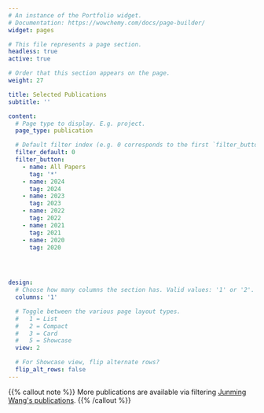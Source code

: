 ```yaml
---
# An instance of the Portfolio widget.
# Documentation: https://wowchemy.com/docs/page-builder/
widget: pages

# This file represents a page section.
headless: true
active: true

# Order that this section appears on the page.
weight: 27

title: Selected Publications
subtitle: ''

content:
  # Page type to display. E.g. project.
  page_type: publication

  # Default filter index (e.g. 0 corresponds to the first `filter_button` instance below).
  filter_default: 0
  filter_button:
    - name: All Papers
      tag: '*'
    - name: 2024
      tag: 2024
    - name: 2023
      tag: 2023
    - name: 2022
      tag: 2022
    - name: 2021
      tag: 2021
    - name: 2020
      tag: 2020

    


design:
  # Choose how many columns the section has. Valid values: '1' or '2'.
  columns: '1'

  # Toggle between the various page layout types.
  #   1 = List
  #   2 = Compact
  #   3 = Card
  #   5 = Showcase
  view: 2

  # For Showcase view, flip alternate rows?
  flip_alt_rows: false
---
```


{{% callout note %}}
More publications are available via filtering [Junming Wang's publications](./publication/).
{{% /callout %}}

